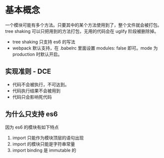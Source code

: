 # 基本概念

一个模块可能有多个方法。只要其中的某个方法使用到了，整个文件就会被打包。tree shaking 可以只把用到的方法打包，无用的代码会在 uglify 阶段被删除掉。

- tree shaking 只支持 es6 的写法
- webpack 默认支持，在 .babelrc 里面设置 modules: false 即可。mode 为 production 时默认开启。

## 实现准则 - DCE

- 代码不会被执行，不可达到。
- 代码执行结果不会被用到
- 代码只会影响死代码

## 为什么只支持 es6

因为 es6 的模块有如下特点

1. import 只能作为模块顶层的语句出现
2. import 的模块只能是字符串常量
3. import binding 是 immutable 的
